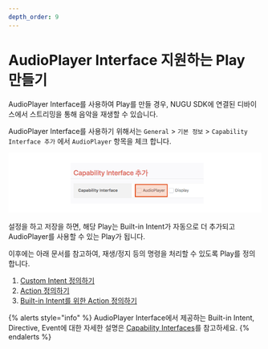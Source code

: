 ```yaml
---
depth_order: 9
---
```


# AudioPlayer Interface 지원하는 Play 만들기

AudioPlayer Interface를 사용하여 Play를 만들 경우, NUGU SDK에 연결된 디바이스에서 스트리밍을 통해 음악을 재생할 수 있습니다.

AudioPlayer Interface를 사용하기 위해서는 `General` > `기본 정보` > `Capability Interface 추가` 에서 `AudioPlayer` 항목을 체크 합니다.

![](../../assets/images/create-a-play-with-audioplayer-01.png)

설정을 하고 저장을 하면, 해당 Play는 Built-in Intent가 자동으로 더 추가되고 AudioPlayer를 사용할 수 있는 Play가 됩니다.

이후에는 아래 문서를 참고하여, 재생/정지 등의 명령을 처리할 수 있도록 Play를 정의 합니다.

1. [Custom Intent 정의하기](./create-a-play-with-audioplayer/audioplayer-define-custom-intent)
2. [Action 정의하기](./create-a-play-with-audioplayer/audioplayer-define-action)
3. [Built-in Intent를 위한 Action 정의하기](./create-a-play-with-audioplayer/audioplayer-define-built-in-intent)

{% alerts style="info" %}
AudioPlayer Interface에서 제공하는 Built-in Intent, Directive, Event에 대한 자세한 설명은 [Capability Interfaces](use-backend-proxy/capability-interfaces)를 참고하세요.
{% endalerts %}

